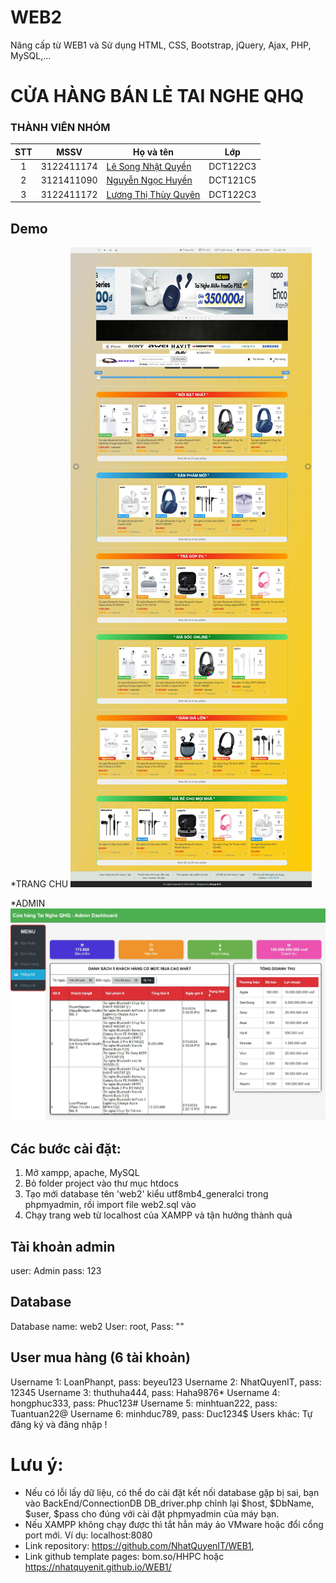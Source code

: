 # WEB2
Nâng cấp từ WEB1 và Sử dụng HTML, CSS, Bootstrap, jQuery, Ajax, PHP, MySQL,...
# CỬA HÀNG BÁN LẺ TAI NGHE QHQ

### THÀNH VIÊN NHÓM
| STT |    MSSV    | Họ và tên                                                                   | Lớp |
| :-: | :--------: | --------------------------------------------------------------------------- | -------- |
|  1  | 3122411174 | [Lê Song Nhật Quyền](https://www.facebook.com/songquyen.it.vn) | DCT122C3 |
|  2  | 3121411090 | [Nguyễn Ngọc Huyền](https://www.facebook.com/profile.php?id=100028541111237) | DCT121C5 |
|  3  | 3122411172 | [Lương Thị Thùy Quyên](https://www.facebook.com/thuy.quyen.dangiu) | DCT122C3 |

## Demo


*TRANG CHU 
![alt text](./img/Screenshots/Screenshot_16-5-2024_225045_localhost.jpeg)

*ADMIN
![alt text](./img/Screenshots/Screenshot_16-5-2024_225448_localhost.jpeg)

## Các bước cài đặt:
1. Mở xampp, apache, MySQL
2. Bỏ folder project vào thư mục htdocs
2. Tạo mới database tên 'web2' kiểu utf8mb4_generalci trong phpmyadmin, rồi import file web2.sql vào
3. Chạy trang web từ localhost của XAMPP và tận hưởng thành quả

## Tài khoản admin
user: Admin
pass: 123

## Database
Database name: web2
User: root,
Pass: ""

## User mua hàng (6 tài khoản)
Username 1: LoanPhanpt, pass: beyeu123
Username 2: NhatQuyenIT, pass: 12345
Username 3: thuthuha444, pass: Haha9876*
Username 4: hongphuc333, pass: Phuc123#
Username 5: minhtuan222, pass: Tuantuan22@
Username 6: minhduc789, pass: Duc1234$
Users khác: Tự đăng ký và đăng nhập !


# Lưu ý: 
- Nếu có lỗi lấy dữ liệu, có thể do cài đặt kết nối database gặp bị sai, bạn vào BackEnd/ConnectionDB DB_driver.php chỉnh lại $host, $DbName, $user, $pass cho đúng với cài đặt phpmyadmin của máy bạn.
- Nếu XAMPP không chạy được thì tắt hẳn máy ảo VMware hoặc đổi cổng port mới. Ví dụ: localhost:8080
- Link repository: https://github.com/NhatQuyenIT/WEB1, 
- Link github template pages: bom.so/HHPC hoặc https://nhatquyenit.github.io/WEB1/